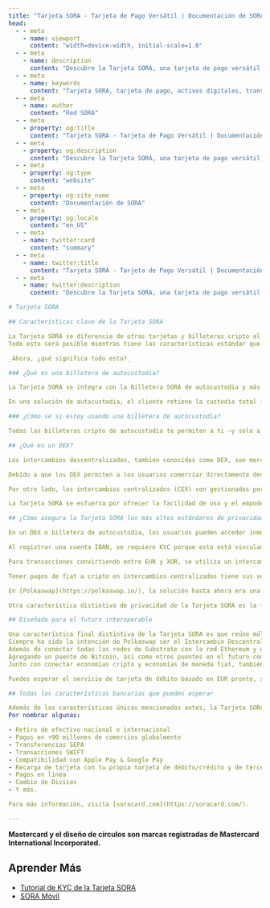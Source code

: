 ```yaml
---
title: "Tarjeta SORA - Tarjeta de Pago Versátil | Documentación de SORA"
head:
  - - meta
    - name: viewport
      content: "width=device-width, initial-scale=1.0"
  - - meta
    - name: description
      content: "Descubre la Tarjeta SORA, una tarjeta de pago versátil diseñada para proporcionar a los usuarios acceso sin interrupciones a sus activos digitales. Aprende sobre las características, beneficios e integración de la Tarjeta SORA dentro del ecosistema SORA, habilitando transacciones seguras y convenientes tanto en línea como fuera de línea."
  - - meta
    - name: keywords
      content: "Tarjeta SORA, tarjeta de pago, activos digitales, transacciones seguras, transacciones convenientes"
  - - meta
    - name: author
      content: "Red SORA"
  - - meta
    - property: og:title
      content: "Tarjeta SORA - Tarjeta de Pago Versátil | Documentación de SORA"
  - - meta
    - property: og:description
      content: "Descubre la Tarjeta SORA, una tarjeta de pago versátil diseñada para proporcionar a los usuarios acceso sin interrupciones a sus activos digitales. Aprende sobre las características, beneficios e integración de la Tarjeta SORA dentro del ecosistema SORA, habilitando transacciones seguras y convenientes tanto en línea como fuera de línea."
  - - meta
    - property: og:type
      content: "website"
  - - meta
    - property: og:site_name
      content: "Documentación de SORA"
  - - meta
    - property: og:locale
      content: "en_US"
  - - meta
    - name: twitter:card
      content: "summary"
  - - meta
    - name: twitter:title
      content: "Tarjeta SORA - Tarjeta de Pago Versátil | Documentación de SORA"
  - - meta
    - name: twitter:description
      content: "Descubre la Tarjeta SORA, una tarjeta de pago versátil diseñada para proporcionar a los usuarios acceso sin interrupciones a sus activos digitales. Aprende sobre las características, beneficios e integración de la Tarjeta SORA dentro del ecosistema SORA, habilitando transacciones seguras y convenientes tanto en línea como fuera de línea."

# Tarjeta SORA

## Características clave de la Tarjeta SORA

La Tarjeta SORA se diferencia de otras tarjetas y billeteras cripto al ser una única billetera cripto de autocustodia con un DEX en la misma aplicación que tu IBAN y tarjeta de débito, asegurando los estándares de privacidad y seguridad más altos. La Tarjeta SORA está específicamente diseñada para el futuro interoperable al conectar múltiples ecosistemas basados en EVM y redes de Substrate de Polkadot en una sola solución.
Todo esto será posible mientras tiene las características estándar que esperas de una tarjeta de débito y billetera bancaria.

_Ahora, ¿qué significa todo esto?_

### ¿Qué es una billetera de autocustodia?

La Tarjeta SORA se integra con la Billetera SORA de autocustodia y más adelante se integrará con Fearless Wallet, la billetera DeFI para el ecosistema de Dotsama. Otras tarjetas cripto como crypto.com y Binance Card están conectadas a billeteras de custodia.

En una solución de autocustodia, el cliente retiene la custodia total (posesión) de sus criptoactivos en todo momento. La billetera (SORA o Fearless Wallet) es simplemente una interfaz para gestionar tus activos de manera conveniente, y se conecta directamente a la blockchain sin intermediarios. En la solución de custodia, confías la posesión de tus activos al proveedor de la billetera y no puedes transaccionar directamente en la blockchain.

### ¿Cómo sé si estoy usando una billetera de autocustodia?

Todas las billeteras cripto de autocustodia te permiten a ti —y solo a ti— poseer la clave privada asociada con tu dirección pública. Esta clave privada toma la forma de un archivo o una "frase mnemónica" consistente en 12-24 palabras generadas aleatoriamente. ¡Si tu billetera no tiene esta opción, es una billetera de custodia y no tienes el control total de tus activos cripto!

## ¿Qué es un DEX?

Los intercambios descentralizados, también conocidos como DEX, son mercados de igual a igual donde los comerciantes de criptomonedas realizan transacciones directamente en cadena sin entregar la gestión de sus fondos a un intermediario o custodio. Polkaswap.io es un gran ejemplo de un DEX bien diseñado y eficiente. Realizar transacciones directamente con una blockchain hace que los DEX sean la solución definitiva para la libertad financiera y la privacidad. Estas transacciones se facilitan mediante el uso de acuerdos autoejecutables escritos en código llamados contratos inteligentes.

Debido a que los DEX permiten a los usuarios comerciar directamente desde sus billeteras interactuando con la blockchain, los usuarios deben proteger sus fondos y son responsables de perderlos si cometen errores como perder sus claves privadas o enviar fondos a las direcciones incorrectas.

Por otro lado, los intercambios centralizados (CEX) son gestionados por una organización centralizada como un banco o intercambio (por ejemplo, Binance), que están involucrados en servicios financieros buscando obtener ganancias, y también pueden volverse insolventes y perder todos los fondos de los clientes. La alta regulación de los intercambios centralizados a menudo los hace más difíciles de incorporar, ya que se deben adquirir muchas preguntas e información personal antes de que los usuarios puedan comerciar.

La Tarjeta SORA se esfuerza por ofrecer la facilidad de uso y el empoderamiento de autocustodia que los usuarios de Polkaswap y la red SORA esperan, con enlaces al sistema financiero global que tradicionalmente era competencia de los intercambios centralizados.

## ¿Cómo asegura la Tarjeta SORA los más altos estándares de privacidad y seguridad?

En un DEX o billetera de autocustodia, los usuarios pueden acceder inmediatamente a sus saldos cripto después de conectarse con su clave privada. No se les requerirá enviar ninguna información personal como nombres y direcciones. Esto es genial para individuos que valoran su privacidad y soberanía personal sobre sus propios activos.

Al registrar una cuenta IBAN, se requiere KYC porque esto está vinculado al mundo TradFi. Para salvaguardar tu privacidad tanto como sea posible incluso al configurar un IBAN, el KYC integrado ocurre directamente en el proveedor de IBAN y ninguno de tus datos personales se almacena nunca en la red SORA, o la Billetera SORA. Además, el proveedor de IBAN no tiene visión sobre las transacciones de tu billetera cripto. De esta manera, tu billetera cripto permanece de autocustodia, anónima y descentralizada, mientras que tu billetera fiat cumple con las regulaciones y te da acceso al sistema financiero global TradFi.

Para transacciones convirtiendo entre EUR y XOR, se utiliza un intercambio centralizado regulado, por lo que tus fondos se moverán durante 6-8 segundos a este CEX integrado antes de que se actualice tu saldo de IBAN o cuenta cripto descentralizada.

Tener pagos de fiat a cripto en intercambios centralizados tiene sus ventajas. Sin embargo, los usuarios aún enfrentan el desafío de poseer sus claves privadas. Una vez que un usuario compra cripto en un intercambio centralizado, posee el cripto pero técnicamente no lo tiene bajo su control. En caso de que el intercambio centralizado sea hackeado o quiebre, los usuarios podrían perder sus activos. En consecuencia, muchos usuarios cripto están cambiando a intercambios y billeteras no custodios para tener más control sobre sus activos. Sin embargo, unirse al ecosistema DeFi (finanzas descentralizadas) es un desafío ya que la mayoría de las plataformas solo aceptan depósitos de criptomonedas. Esto crea una barrera para los usuarios que solo tienen dinero fiat, efectivamente impidiéndoles unirse al ecosistema DeFi.

En [Polkaswap](https://polkaswap.io/), la solución hasta ahora era una rampa de entrada y salida fiat a través de MoonPay, que requiere que compres ETH con tarifas de conversión significativas, puente el ETH desde tu billetera Ethereum (como MetaMask) a tu cuenta SORA, y pagues las tarifas del puente en la red Ethereum, antes de que esté accesible en tu Billetera SORA. Como puedes decir, esto lleva a una experiencia de usuario subóptima. La regulación no permite que las monedas fiat (EUR, USD, etc.) estén disponibles directamente en intercambios descentralizados, pero el enfoque de la Tarjeta SORA de tener una clara segregación entre billeteras TradFi y DeFi permite a los usuarios obtener lo mejor de ambos mundos TradFi y DeFi.

Otra característica distintiva de privacidad de la Tarjeta SORA es la forma en que los datos de transacción están disponibles, o más bien no disponibles para terceros. Por defecto, los datos de transacción de un usuario de Tarjeta SORA solo están disponibles para el emisor de IBAN y Mastercard®. Estos datos no están disponibles para terceros como otros bancos ni para el público, permitiendo un comportamiento de gasto discreto.

## Diseñada para el futuro interoperable

Una característica final distintiva de la Tarjeta SORA es que reúne múltiples ecosistemas y economías, y te permite transaccionar entre ellos en una aplicación.
Siempre ha sido la intención de Polkaswap ser el Intercambio Descentralizado para el futuro interoperable.
Además de conectar todas las redes de Substrate con la red Ethereum y otras redes compatibles con EVM, como Binance Smart Chain, Energy Web Chain, OKC network y Klaytn, la Tarjeta SORA pronto cerrará la brecha entre estas economías de criptomonedas y economías de moneda fiat.
Agregando un puente de Bitcoin, así como otros puentes en el futuro como los que conectan las parachains de SORA Kusama y SORA Polkadot próximas, la comunidad SORA visualiza todos tus activos en un solo lugar, realizado de manera descentralizada y de autocustodia, que es aceptable dentro de marcos regulatorios.
Junto con conectar economías cripto y economías de moneda fiat, también estamos trabajando arduamente para conectar múltiples economías de moneda fiat.

Puedes esperar el servicio de tarjeta de débito basado en EUR pronto, seguido por una implementación de tarjeta de débito en GBP y USD. Además, otras +20 monedas locales estarán disponibles dentro de la billetera en los próximos meses. Esto permitirá una experiencia de usuario óptima para residentes no europeos/no estadounidenses/no británicos para conectar sus finanzas locales con las economías cripto/EUR/USD/GBP.

## Todas las características bancarias que puedes esperar

Además de las características únicas mencionadas antes, la Tarjeta SORA tiene todas las características que uno espera de una billetera bancaria y tarjeta de débito.
Por nombrar algunas:

- Retiro de efectivo nacional e internacional
- Pagos en +90 millones de comercios globalmente
- Transferencias SEPA
- Transacciones SWIFT
- Compatibilidad con Apple Pay & Google Pay
- Recarga de tarjeta con tu propia tarjeta de débito/crédito y de terceros
- Pagos en línea
- Cambio de Divisas
- Y más.

Para más información, visita [soracard.com](https://soracard.com/).

---
```


**Mastercard y el diseño de círculos son marcas registradas de Mastercard International Incorporated.**

## Aprender Más

- [Tutorial de KYC de la Tarjeta SORA](/sora-card-kyc-tutorial)
- [SORA Móvil](/mobile)
